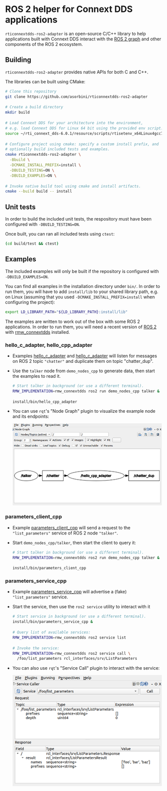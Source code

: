 # ROS 2 helper for Connext DDS applications

`rticonnextdds-ros2-adapter` is an open-source C/C++ library to help
applications built with Connext DDS interact with the
[ROS 2 graph](https://docs.ros.org/en/rolling/Tutorials/Understanding-ROS2-Nodes.html#the-ros-2-graph) and other components of the ROS 2 ecosystem.

## Building

`rticonnextdds-ros2-adapter` provides native APIs for both C and C++.

The libraries can be built using CMake:

```sh
# Clone this repository
git clone https://github.com/asorbini/rticonnextdds-ros2-adapter

# Create a build directory
mkdir build

# Load Connext DDS for your architecture into the environment,
# e.g. load Connext DDS for Linux 64 bit using the provided env script.
source ~/rti_connext_dds-6.0.1/resource/scripts/rtisetenv_x64Linux4gcc7.3.0.bash

# Configure project using cmake: specify a custom install prefix, and
# optionally build included tests and examples.
cmake rticonnextdds-ros2-adapter \
  -Bbuild \
  -DCMAKE_INSTALL_PREFIX=install \
  -DBUILD_TESTING=ON \
  -DBUILD_EXAMPLES=ON \

# Invoke native build tool using cmake and install artifacts.
cmake --build build -- install
```

## Unit tests

In order to build the included unit tests, the respository must have been
configured with `-DBUILD_TESTING=ON`.

Once built, you can ran all included tests using `ctest`:

```sh
(cd build/test && ctest)
```

## Examples

The included examples will only be built if the repository is configured with
`-DBUILD_EXAMPLES=ON`.

You can find all examples in the installation directory under `bin/`.
In order to run them, you will have to add `install/lib` to your shared library
path, e.g. on Linux (assuming that you used `-DCMAKE_INSTALL_PREFIX=install` when configuring the project):

```sh
export LD_LIBRARY_PATH="${LD_LIBRARY_PATH}:install/lib"
```

The examples are written to work out of the box with some ROS 2 applications. In order to run them, you will need a recent version of [ROS 2](https://docs.ros.org/en/rolling/Installation.html) with [rmw_connextdds](https://github.com/ros2/rmw_connextdds) installed.

### hello_c_adapter, hello_cpp_adapter

- Examples [hello_c_adapter](examples/c/hello_c_adapter/hello_c_adapter.c) and [hello_c_adapter](examples/cpp/hello_cpp_adapter/hello_cpp_adapter.cpp) will listen for messages on ROS 2 topic `"chatter"` and
  duplicate them on topic "chatter_dup".

- Use the `talker` node from `demo_nodes_cpp` to generate data,
  then start the examples to read it.

  ```sh
  # Start talker in background (or use a different terminal).
  RMW_IMPLEMENTATION=rmw_connextdds ros2 run demo_nodes_cpp talker &

  install/bin/hello_cpp_adapter
  ```

- You can use `rqt`'s "Node Graph" plugin to visualize the example node and
  its endpoints:

  ![hello_cpp_adapter in rqt](docs/static/hello_cpp_adapter_rqt.png)

### parameters_client_cpp

- Example [parameters_client_cpp](examples/cpp/parameters_cpp/parameters_client_cpp.cpp) will send a request to the `"list_parameters"` service
  of ROS 2 node `"talker"`.

- Start `demo_nodes_cpp/talker`, then start the client to query it:

  ```sh
  # Start talker in background (or use a different terminal).
  RMW_IMPLEMENTATION=rmw_connextdds ros2 run demo_nodes_cpp talker &

  install/bin/parameters_client_cpp
  ```

### parameters_service_cpp

- Example [parameters_service_cpp](examples/cpp/parameters_cpp/parameters_service_cpp.cpp) will advertise a (fake) `"list_parameters"` service.

- Start the service, then use the `ros2 service` utility to interact with it

  ```sh
  # Start service in background (or use a different terminal).
  install/bin/parameters_service_cpp &

  # Query list of available services:
  RMW_IMPLEMENTATION=rmw_connextdds ros2 service list

  # Invoke the service:
  RMW_IMPLEMENTATION=rmw_connextdds ros2 service call \
    /foo/list_parameters rcl_interfaces/srv/ListParameters
  ```

- You can also use `rqt`'s "Service Call" plugin to interact with the service:

  ![parameters_service_cpp in rqt](docs/static/parameters_service_cpp_in_rqt.png)


